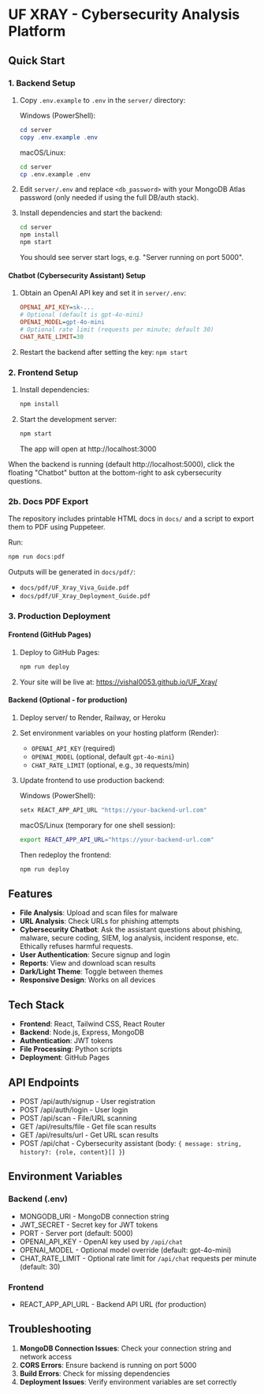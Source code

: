 # UF XRAY - Cybersecurity Analysis Platform

## Quick Start

### 1. Backend Setup

1. Copy `.env.example` to `.env` in the `server/` directory:

   Windows (PowerShell):

   ```powershell
   cd server
   copy .env.example .env
   ```

   macOS/Linux:

   ```bash
   cd server
   cp .env.example .env
   ```

2. Edit `server/.env` and replace `<db_password>` with your MongoDB Atlas password (only needed if using the full DB/auth stack).

3. Install dependencies and start the backend:

   ```bash
   cd server
   npm install
   npm start
   ```

   You should see server start logs, e.g. "Server running on port 5000".

#### Chatbot (Cybersecurity Assistant) Setup

1. Obtain an OpenAI API key and set it in `server/.env`:

   ```ini
   OPENAI_API_KEY=sk-...
   # Optional (default is gpt-4o-mini)
   OPENAI_MODEL=gpt-4o-mini
   # Optional rate limit (requests per minute; default 30)
   CHAT_RATE_LIMIT=30
   ```

2. Restart the backend after setting the key: `npm start`

### 2. Frontend Setup

1. Install dependencies:

   ```bash
   npm install
   ```

2. Start the development server:

   ```bash
   npm start
   ```

   The app will open at http://localhost:3000

When the backend is running (default http://localhost:5000), click the floating "Chatbot" button at the bottom-right to ask cybersecurity questions.

### 2b. Docs PDF Export

The repository includes printable HTML docs in `docs/` and a script to export them to PDF using Puppeteer.

Run:

```bash
npm run docs:pdf
```

Outputs will be generated in `docs/pdf/`:

- `docs/pdf/UF_Xray_Viva_Guide.pdf`
- `docs/pdf/UF_Xray_Deployment_Guide.pdf`

### 3. Production Deployment

#### Frontend (GitHub Pages)

1. Deploy to GitHub Pages:
   
   ```bash
   npm run deploy
   ```
2. Your site will be live at: https://vishal0053.github.io/UF_Xray/

#### Backend (Optional - for production)

1. Deploy server/ to Render, Railway, or Heroku
2. Set environment variables on your hosting platform (Render):
   - `OPENAI_API_KEY` (required)
   - `OPENAI_MODEL` (optional, default `gpt-4o-mini`)
   - `CHAT_RATE_LIMIT` (optional, e.g., `30` requests/min)
3. Update frontend to use production backend:
   
   Windows (PowerShell):
   ```powershell
   setx REACT_APP_API_URL "https://your-backend-url.com"
   ```
   macOS/Linux (temporary for one shell session):
   ```bash
   export REACT_APP_API_URL="https://your-backend-url.com"
   ```
   Then redeploy the frontend:
   ```bash
   npm run deploy
   ```

## Features

- **File Analysis**: Upload and scan files for malware
- **URL Analysis**: Check URLs for phishing attempts
- **Cybersecurity Chatbot**: Ask the assistant questions about phishing, malware, secure coding, SIEM, log analysis, incident response, etc. Ethically refuses harmful requests.
- **User Authentication**: Secure signup and login
- **Reports**: View and download scan results
- **Dark/Light Theme**: Toggle between themes
- **Responsive Design**: Works on all devices

## Tech Stack

- **Frontend**: React, Tailwind CSS, React Router
- **Backend**: Node.js, Express, MongoDB
- **Authentication**: JWT tokens
- **File Processing**: Python scripts
- **Deployment**: GitHub Pages

## API Endpoints

- POST /api/auth/signup - User registration
- POST /api/auth/login - User login
- POST /api/scan - File/URL scanning
- GET /api/results/file - Get file scan results
- GET /api/results/url - Get URL scan results
- POST /api/chat - Cybersecurity assistant (body: `{ message: string, history?: {role, content}[] }`)

## Environment Variables

### Backend (.env)
- MONGODB_URI - MongoDB connection string
- JWT_SECRET - Secret key for JWT tokens
- PORT - Server port (default: 5000)
- OPENAI_API_KEY - OpenAI key used by `/api/chat`
- OPENAI_MODEL - Optional model override (default: gpt-4o-mini)
- CHAT_RATE_LIMIT - Optional rate limit for `/api/chat` requests per minute (default: 30)

### Frontend
- REACT_APP_API_URL - Backend API URL (for production)

## Troubleshooting

1. **MongoDB Connection Issues**: Check your connection string and network access
2. **CORS Errors**: Ensure backend is running on port 5000
3. **Build Errors**: Check for missing dependencies
4. **Deployment Issues**: Verify environment variables are set correctly
